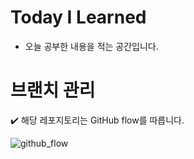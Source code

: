 # Today I Learned
* 오늘 공부한 내용을 적는 공간입니다.

# 브랜치 관리

:heavy_check_mark: 해당 레포지토리는 GitHub flow를 따릅니다.

![github_flow](https://user-images.githubusercontent.com/54772162/104027740-298a9d00-520b-11eb-802f-6eaac080bd1f.PNG)

